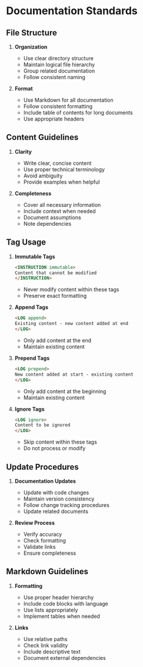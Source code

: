 # Documentation Standards

## File Structure

1. **Organization**
   - Use clear directory structure
   - Maintain logical file hierarchy
   - Group related documentation
   - Follow consistent naming

2. **Format**
   - Use Markdown for all documentation
   - Follow consistent formatting
   - Include table of contents for long documents
   - Use appropriate headers

## Content Guidelines

1. **Clarity**
   - Write clear, concise content
   - Use proper technical terminology
   - Avoid ambiguity
   - Provide examples when helpful

2. **Completeness**
   - Cover all necessary information
   - Include context when needed
   - Document assumptions
   - Note dependencies

## Tag Usage

1. **Immutable Tags**
   ```markdown
   <INSTRUCTION immutable>
   Content that cannot be modified
   </INSTRUCTION>
   ```
   - Never modify content within these tags
   - Preserve exact formatting

2. **Append Tags**
   ```markdown
   <LOG append>
   Existing content - new content added at end
   </LOG>
   ```
   - Only add content at the end
   - Maintain existing content

3. **Prepend Tags**
   ```markdown
   <LOG prepend>
   New content added at start - existing content
   </LOG>
   ```
   - Only add content at the beginning
   - Maintain existing content

4. **Ignore Tags**
   ```markdown
   <LOG ignore>
   Content to be ignored
   </LOG>
   ```
   - Skip content within these tags
   - Do not process or modify

## Update Procedures

1. **Documentation Updates**
   - Update with code changes
   - Maintain version consistency
   - Follow change tracking procedures
   - Update related documents

2. **Review Process**
   - Verify accuracy
   - Check formatting
   - Validate links
   - Ensure completeness

## Markdown Guidelines

1. **Formatting**
   - Use proper header hierarchy
   - Include code blocks with language
   - Use lists appropriately
   - Implement tables when needed

2. **Links**
   - Use relative paths
   - Check link validity
   - Include descriptive text
   - Document external dependencies
